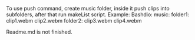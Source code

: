 To use push command, create music folder, inside it push clips into subfolders, after that run makeList script.
Example:
Bashdio:
  music:
    folder1:
      clip1.webm
      clip2.webm
    folder2:
      clip3.webm
      clip4.webm
      
Readme.md is not finished.
